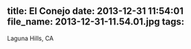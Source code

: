 title: El Conejo
date: 2013-12-31 11:54:01
file_name: 2013-12-31-11.54.01.jpg
tags:
---

Laguna Hills, CA
